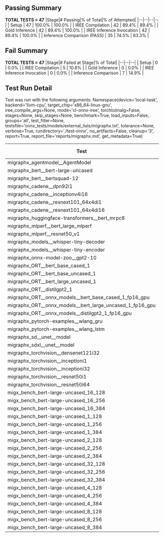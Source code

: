 ## Passing Summary

**TOTAL TESTS = 47**
|Stage|# Passing|% of Total|% of Attempted|
|--|--|--|--|
| Setup | 47 | 100.0% | 100.0% |
| IREE Compilation | 42 | 89.4% | 89.4% |
| Gold Inference | 42 | 89.4% | 100.0% |
| IREE Inference Invocation | 42 | 89.4% | 100.0% |
| Inference Comparison (PASS) | 35 | 74.5% | 83.3% |
## Fail Summary

**TOTAL TESTS = 47**
|Stage|# Failed at Stage|% of Total|
|--|--|--|
| Setup | 0 | 0.0% |
| IREE Compilation | 5 | 10.6% |
| Gold Inference | 0 | 0.0% |
| IREE Inference Invocation | 0 | 0.0% |
| Inference Comparison | 7 | 14.9% |
## Test Run Detail
Test was run with the following arguments:
Namespace(device='local-task', backend='llvm-cpu', target_chip='x86_64-linux-gnu', iree_compile_args=None, mode='cl-onnx-iree', torchtolinalg=False, stages=None, skip_stages=None, benchmark=True, load_inputs=False, groups='all', test_filter=None, testsfile='onnx_tests/models/external_lists/migraphx.txt', tolerance=None, verbose=True, rundirectory='./test-onnx', no_artifacts=False, cleanup='3', report=True, report_file='reports/migraphx.md', get_metadata=True)

| Test | Exit Status | Mean Benchmark Time (ms) | Notes |
|--|--|--|--|
| migraphx_agentmodel__AgentModel | compilation | None | |
| migraphx_bert__bert-large-uncased | PASS | 392.07531201342744 | |
| migraphx_bert__bertsquad-12 | PASS | 85.59709870153002 | |
| migraphx_cadene__dpn92i1 | PASS | 179.47067258258662 | |
| migraphx_cadene__inceptionv4i16 | PASS | 6956.868290901184 | |
| migraphx_cadene__resnext101_64x4di1 | PASS | 413.73481415212154 | |
| migraphx_cadene__resnext101_64x4di16 | compilation | None | |
| migraphx_huggingface-transformers__bert_mrpc8 | PASS | 378.4232536951701 | |
| migraphx_mlperf__bert_large_mlperf | Numerics | 477.6531221965949 | |
| migraphx_mlperf__resnet50_v1 | PASS | 113.02687455382612 | |
| migraphx_models__whisper-tiny-decoder | PASS | 34.046046249568455 | |
| migraphx_models__whisper-tiny-encoder | Numerics | 237.23322567012573 | |
| migraphx_onnx-model-zoo__gpt2-10 | compilation | None | |
| migraphx_ORT__bert_base_cased_1 | PASS | 89.8916276083106 | |
| migraphx_ORT__bert_base_uncased_1 | PASS | 85.18155504550252 | |
| migraphx_ORT__bert_large_uncased_1 | PASS | 256.0637524972359 | |
| migraphx_ORT__distilgpt2_1 | PASS | 33.38165440853091 | |
| migraphx_ORT__onnx_models__bert_base_cased_1_fp16_gpu | Numerics | 84.52009332055847 | |
| migraphx_ORT__onnx_models__bert_large_uncased_1_fp16_gpu | Numerics | 251.79705085853732 | |
| migraphx_ORT__onnx_models__distilgpt2_1_fp16_gpu | Numerics | 45.56302485220573 | |
| migraphx_pytorch-examples__wlang_gru | PASS | 79.72082661257849 | |
| migraphx_pytorch-examples__wlang_lstm | PASS | 44.7527387075954 | |
| migraphx_sd__unet__model | compilation | None | |
| migraphx_sdxl__unet__model | compilation | None | |
| migraphx_torchvision__densenet121i32 | PASS | 1345.3628768523533 | |
| migraphx_torchvision__inceptioni1 | PASS | 219.3301911983225 | |
| migraphx_torchvision__inceptioni32 | PASS | 6631.347241501014 | |
| migraphx_torchvision__resnet50i1 | PASS | 90.35303800677259 | |
| migraphx_torchvision__resnet50i64 | PASS | 6061.126920084159 | |
| migx_bench_bert-large-uncased_16_128 | PASS | 2691.0460852086544 | |
| migx_bench_bert-large-uncased_16_256 | PASS | 4308.835515131553 | |
| migx_bench_bert-large-uncased_16_384 | Numerics | 5797.707178940375 | |
| migx_bench_bert-large-uncased_1_128 | PASS | 156.78900697578985 | |
| migx_bench_bert-large-uncased_1_256 | PASS | 281.3423362871011 | |
| migx_bench_bert-large-uncased_1_384 | PASS | 371.52046523988247 | |
| migx_bench_bert-large-uncased_2_128 | PASS | 380.41702409585315 | |
| migx_bench_bert-large-uncased_2_256 | PASS | 587.9050244887669 | |
| migx_bench_bert-large-uncased_2_384 | PASS | 808.8257585962614 | |
| migx_bench_bert-large-uncased_32_128 | PASS | 5143.8313486675415 | |
| migx_bench_bert-large-uncased_32_256 | PASS | 8270.962386081615 | |
| migx_bench_bert-large-uncased_32_384 | Numerics | 11553.955188641945 | |
| migx_bench_bert-large-uncased_4_128 | PASS | 753.9785703023275 | |
| migx_bench_bert-large-uncased_4_256 | PASS | 1113.7307373185952 | |
| migx_bench_bert-large-uncased_4_384 | PASS | 1520.0475963453453 | |
| migx_bench_bert-large-uncased_8_128 | PASS | 1407.552710423867 | |
| migx_bench_bert-large-uncased_8_256 | PASS | 3388.457371542851 | |
| migx_bench_bert-large-uncased_8_384 | PASS | 3165.3496300180755 | |
